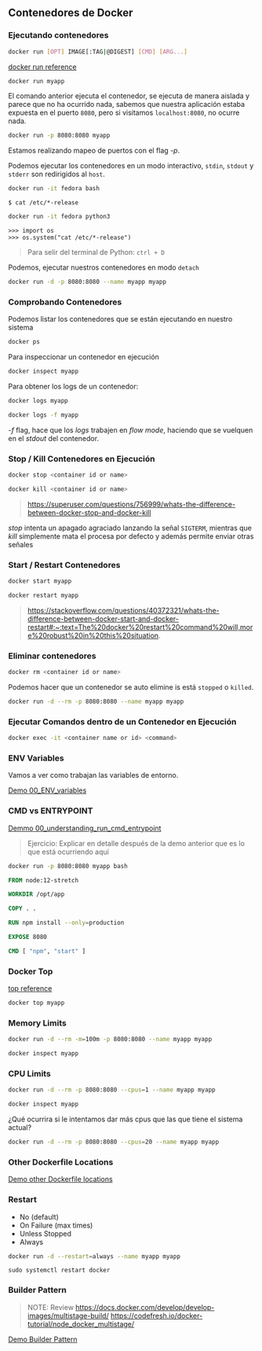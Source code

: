 ## Contenedores de Docker

### Ejecutando contenedores

```bash
docker run [OPT] IMAGE[:TAG|@DIGEST] [CMD] [ARG...]
```

[docker run reference](https://docs.docker.com/engine/reference/run/)

```bash
docker run myapp
```

El comando anterior ejecuta el contenedor, se ejecuta de manera aislada y parece que no ha ocurrido nada, sabemos que nuestra aplicación estaba expuesta en el puerto `8080`, pero si visitamos `localhost:8080`, no ocurre nada.

```bash
docker run -p 8080:8080 myapp
```

Estamos realizando mapeo de puertos con el flag *-p*.

Podemos ejecutar los contenedores en un modo interactivo, `stdin`, `stdout` y `stderr` son redirigidos al `host`.

```bash
docker run -it fedora bash
```

```
$ cat /etc/*-release
```

```bash
docker run -it fedora python3
```

```
>>> import os
>>> os.system("cat /etc/*-release")
```

> Para selir del terminal de Python: `ctrl + D` 

Podemos, ejecutar nuestros contenedores en modo `detach`

```bash
docker run -d -p 8080:8080 --name myapp myapp
```

### Comprobando Contenedores

Podemos listar los contenedores que se están ejecutando en nuestro sistema

```bash
docker ps
```

Para inspeccionar un contenedor en ejecución

```bash
docker inspect myapp
```

Para obtener los logs de un contenedor:

```bash
docker logs myapp
```

```bash
docker logs -f myapp
```

*-f* flag, hace que los _logs_ trabajen en _flow mode_, haciendo que se vuelquen en el _stdout_ del contenedor. 

### Stop / Kill Contenedores en Ejecución

```bash
docker stop <container id or name>
```

```bash
docker kill <container id or name>
```

> https://superuser.com/questions/756999/whats-the-difference-between-docker-stop-and-docker-kill

_stop_ intenta un apagado agraciado lanzando la señal `SIGTERM`, mientras que _kill_ simplemente mata el procesa por defecto y además permite enviar otras señales

### Start / Restart Contenedores

```bash
docker start myapp
```

```bash
docker restart myapp
```

> https://stackoverflow.com/questions/40372321/whats-the-difference-between-docker-start-and-docker-restart#:~:text=The%20docker%20restart%20command%20will,more%20robust%20in%20this%20situation.

### Eliminar contenedores

```bash
docker rm <container id or name>
```

Podemos hacer que un contenedor se auto elimine is está `stopped` o `killed`.

```bash
docker run -d --rm -p 8080:8080 --name myapp myapp
```

### Ejecutar Comandos dentro de un Contenedor en Ejecución

```bash
docker exec -it <container name or id> <command>
```

### ENV Variables 

Vamos a ver como trabajan las variables de entorno.

[Demo 00_ENV_variables](03_docker_containers/00_ENV_variables)

### CMD vs ENTRYPOINT

[Demmo 00_understanding_run_cmd_entrypoint](02_docker/01_images/00_understanding_run_cmd_entrypoint)

> Ejercicio: Explicar en detalle después de la demo anterior que es lo que está ocurriendo aquí

```bash
docker run -p 8080:8080 myapp bash
```

```Dockerfile
FROM node:12-stretch

WORKDIR /opt/app

COPY . .

RUN npm install --only=production

EXPOSE 8080

CMD [ "npm", "start" ]
```

### Docker Top

[top reference](https://docs.docker.com/engine/reference/commandline/top/)

```bash
docker top myapp
```

### Memory Limits

```bash
docker run -d --rm -m=100m -p 8080:8080 --name myapp myapp
```

```bash
docker inspect myapp
```

### CPU Limits

```bash
docker run -d --rm -p 8080:8080 --cpus=1 --name myapp myapp
```

```bash
docker inspect myapp
```

¿Qué ocurrira si le intentamos dar más cpus que las que tiene el sistema actual?

```bash
docker run -d --rm -p 8080:8080 --cpus=20 --name myapp myapp
```

### Other Dockerfile Locations

[Demo other Dockerfile locations](03_contenedores/01_otras_localizaciones_dockerfile)

### Restart

* No (default)
* On Failure (max times)
* Unless Stopped
* Always

```bash
docker run -d --restart=always --name myapp myapp
```

```
sudo systemctl restart docker
```

### Builder Pattern

> NOTE: Review https://docs.docker.com/develop/develop-images/multistage-build/
> https://codefresh.io/docker-tutorial/node_docker_multistage/

[Demo Builder Pattern](03_contenedores/02_builder_pattern)